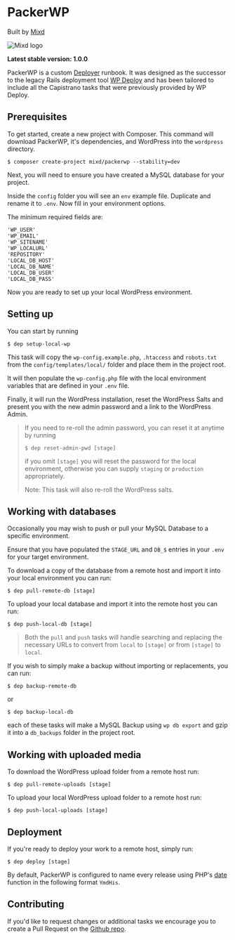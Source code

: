 # PackerWP

Built by [Mixd](https://github.com/Mixd/)

![Mixd logo](https://avatars1.githubusercontent.com/u/2025589?s=75 "Mixd - World Class Web Design")

**Latest stable version: 1.0.0**

PackerWP is a custom [Deployer](https://deployer.org/) runbook. It was designed as the successor to the legacy Rails deployment tool [WP Deploy](https://github.com/mixd/wp-deploy) and has been tailored to include all the Capistrano tasks that were previously provided by WP Deploy.

## Prerequisites

To get started, create a new project with Composer. This command will download PackerWP, it's dependencies, and  WordPress into the `wordpress` directory.

```
$ composer create-project mixd/packerwp --stability=dev
```

Next, you will need to ensure you have created a MySQL database for your project.

Inside the `config` folder you will see an `env` example file. Duplicate and rename it to `.env`. Now fill in your environment options.

The minimum required fields are:

    'WP_USER'
    'WP_EMAIL'
    'WP_SITENAME'
    'WP_LOCALURL'
    'REPOSITORY'
    'LOCAL_DB_HOST'
    'LOCAL_DB_NAME'
    'LOCAL_DB_USER'
    'LOCAL_DB_PASS'

Now you are ready to set up your local WordPress environment.

## Setting up

You can start by running

```
$ dep setup-local-wp
```

This task will copy the `wp-config.example.php`, `.htaccess` and `robots.txt` from the `config/templates/local/` folder and place them in the project root.

It will then populate the `wp-config.php` file with the local environment variables that are defined in your `.env` file.

Finally, it will run the WordPress installation, reset the WordPress Salts and present you with the new admin password and a link to the WordPress Admin.

>If you need to re-roll the admin password, you can reset it at anytime by running
>
>`$ dep reset-admin-pwd [stage]`
>
> if you omit `[stage]` you will reset the password for the local environment, otherwise you can supply `staging` or `production` appropriately.
>
>Note: This task will also re-roll the WordPress salts.

## Working with databases

Occasionally you may wish to push or pull your MySQL Database to a specific environment.

Ensure that you have populated the `STAGE_URL` and `DB_$` entries in your `.env` for your target environment.

To download a copy of the database from a remote host and import it into your local environment you can run:
```
$ dep pull-remote-db [stage]
```

To upload your local database and import it into the remote host you can run:
```
$ dep push-local-db [stage]
```
>Both the `pull` and `push` tasks will handle searching and replacing the necessary URLs to convert from `local` to `[stage]` or from `[stage]` to `local`.

If you wish to simply make a backup without importing or replacements, you can run:
```
$ dep backup-remote-db
```
or
```
$ dep backup-local-db
```
each of these tasks will make a MySQL Backup using `wp db export` and gzip it into a `db_backups` folder in the project root.

## Working with uploaded media

To download the WordPress upload folder from a remote host run:
```
$ dep pull-remote-uploads [stage]
```

To upload your local WordPress upload folder to a remote host run:
```
$ dep push-local-uploads [stage]
```

## Deployment

If you're ready to deploy your work to a remote host, simply run:
```
$ dep deploy [stage]
```

By default, PackerWP is configured to name every release using PHP's [date](https://www.php.net/manual/en/function.date.php) function in the following format `YmdHis`.

## Contributing

If you'd like to request changes or additional tasks we encourage you to create a Pull Request on the [Github repo](https://github.com/mixd/packerwp).

